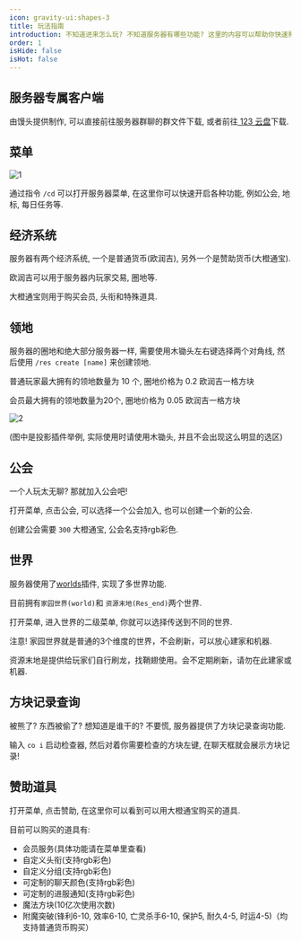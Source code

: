 ```yaml
---
icon: gravity-ui:shapes-3
title: 玩法指南
introduction: 不知道进来怎么玩? 不知道服务器有哪些功能? 这里的内容可以帮助你快速熟悉服务器.
order: 1
isHide: false
isHot: false
---
```


## 服务器专属客户端

由馒头提供制作, 可以直接前往服务器群聊的群文件下载, 或者前往[ 123 云盘](https://www.123912.com/s/iTK6Vv-zbKgh)下载.

## 菜单

![1](https://orangecraftmc.obs.cn-south-1.myhuaweicloud.com/play/1.webp)

通过指令 `/cd` 可以打开服务器菜单, 在这里你可以快速开启各种功能, 例如公会, 地标, 每日任务等.

## 经济系统

服务器有两个经济系统, 一个是普通货币(欧润吉), 另外一个是赞助货币(大橙通宝).

欧润吉可以用于服务器内玩家交易, 圈地等.

大橙通宝则用于购买会员, 头衔和特殊道具.

## 领地

服务器的圈地和绝大部分服务器一样, 需要使用木锄头左右键选择两个对角线, 然后使用 `/res create [name]` 来创建领地.

普通玩家最大拥有的领地数量为 10 个, 圈地价格为 0.2 欧润吉一格方块

会员最大拥有的领地数量为20个, 圈地价格为 0.05 欧润吉一格方块

![2](https://orangecraftmc.obs.cn-south-1.myhuaweicloud.com/play/2.webp)

(图中是投影插件举例, 实际使用时请使用木锄头, 并且不会出现这么明显的选区)

## 公会

一个人玩太无聊? 那就加入公会吧!

打开菜单, 点击公会, 可以选择一个公会加入, 也可以创建一个新的公会.

创建公会需要 `300` 大橙通宝, 公会名支持rgb彩色.

## 世界

服务器使用了[worlds](https://modrinth.com/plugin/worlds-1)插件, 实现了多世界功能.

目前拥有`家园世界(world)`和 `资源末地(Res_end)`两个世界.

打开菜单, 进入世界的二级菜单, 你就可以选择传送到不同的世界.

注意! 家园世界就是普通的3个维度的世界，不会刷新，可以放心建家和机器.

资源末地是提供给玩家们自行刷龙，找鞘翅使用。会不定期刷新，请勿在此建家或机器.

## 方块记录查询

被熊了? 东西被偷了? 想知道是谁干的? 不要慌, 服务器提供了方块记录查询功能.

输入 `co i` 启动检查器, 然后对着你需要检查的方块左键, 在聊天框就会展示方块记录!

## 赞助道具

打开菜单, 点击赞助, 在这里你可以看到可以用大橙通宝购买的道具.

目前可以购买的道具有:

- 会员服务(具体功能请在菜单里查看)
- 自定义头衔(支持rgb彩色)
- 自定义分组(支持rgb彩色)
- 可定制的聊天颜色(支持rgb彩色)
- 可定制的进服通知(支持rgb彩色)
- 魔法方块(10亿次使用次数)
- 附魔突破(锋利6-10, 效率6-10, 亡灵杀手6-10, 保护5, 耐久4-5, 时运4-5)（均支持普通货币购买）
